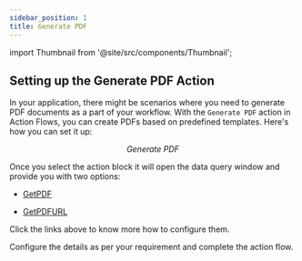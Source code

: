 ```yaml
---
sidebar_position: 1
title: Generate PDF
---
```

import Thumbnail from '@site/src/components/Thumbnail';

## Setting up the Generate PDF Action

In your application, there might be scenarios where you need to generate PDF documents as a part of your workflow. With the `Generate PDF` action in Action Flows, you can create PDFs based on predefined templates. Here's how you can set it up:

<figure>
<Thumbnail src="/img/reference/actionflow-blocks/generate-pdf/generate-pdf.png" alt="Generate PDF" />
<figcaption align='center'><i>Generate PDF</i></figcaption>
</figure>

Once you select the action block it will open the data query window and provide you with two options: 

* [GetPDF](https://docs.dronahq.com/binding-data/data-queries/pdf-creator/#getpdf)

* [GetPDFURL](https://docs.dronahq.com/binding-data/data-queries/pdf-creator/#getpdfurl)

Click the links above to know more how to configure them.

<figure>
<Thumbnail src="/img/reference/actionflow-blocks/generate-pdf/options.jpeg" alt="generate-pdf" />
</figure>

Configure the details as per your requirement and complete the action flow.
